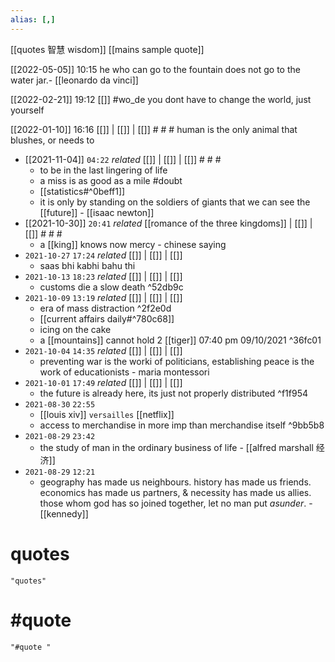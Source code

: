 ```yaml
---
alias: [,]
---
```

[[quotes 智慧 wisdom]] [[mains sample quote]]

[[2022-05-05]] 10:15
he who can go to the fountain does not go to the water jar.- [[leonardo da vinci]]

[[2022-02-21]] 19:12 [[]]
#wo_de you dont have to change the world, just yourself

[[2022-01-10]] 16:16 [[]] | [[]] | [[]] # # #
human is the only animal that blushes, or needs to
- [[2021-11-04]] `04:22` _related_ [[]] | [[]] | [[]] # # #
	- to be in the last lingering of life
	- a miss is as good as a mile #doubt 
	- [[statistics#^0beff1]]
	- it is only by standing on the soldiers of giants that we can see the [[future]] - [[isaac newton]] 
- [[2021-10-30]] `20:41` _related_ [[romance of the three kingdoms]] | [[]] | [[]] # # #
	- a [[king]] knows now mercy - chinese saying
- `2021-10-27`  `17:24` _related_ [[]] | [[]] | [[]]
	- saas bhi kabhi bahu thi
- `2021-10-13`  `18:23` _related_ [[]] | [[]] | [[]]
	- customs die a slow death ^52db9c
- `2021-10-09`  `13:19` _related_ [[]] | [[]] | [[]]
	- era of mass distraction ^2f2e0d
	- [[current affairs daily#^780c68]]
	- icing on the cake
	- a [[mountains]] cannot hold 2 [[tiger]] 07:40 pm 09/10/2021 ^36fc01
- `2021-10-04`  `14:35` _related_ [[]] | [[]] | [[]]
	- preventing war is the worki of politicians, establishing peace is the work of educationists - maria montessori
- `2021-10-01`  `17:49` _related_ [[]] | [[]] | [[]]
	- the future is already here, its just not properly distributed ^f1f954
- `2021-08-30`  `22:55`
	- [[louis xiv]] `versailles` [[netflix]]
	- access to merchandise in more imp than merchandise itself ^9bb5b8
- `2021-08-29`  `23:42`
	- the study of man in the ordinary business of life - [[alfred marshall 经济]]
- `2021-08-29`  `12:21`
	- geography has made us neighbours. history has made us friends. economics has made us partners, & necessity has made us allies. those whom god has so joined together, let no man put _asunder_. - [[kennedy]]

# quotes
```query
"quotes"
```

# #quote 
```query 2021-09-28 17:03
"#quote "
```